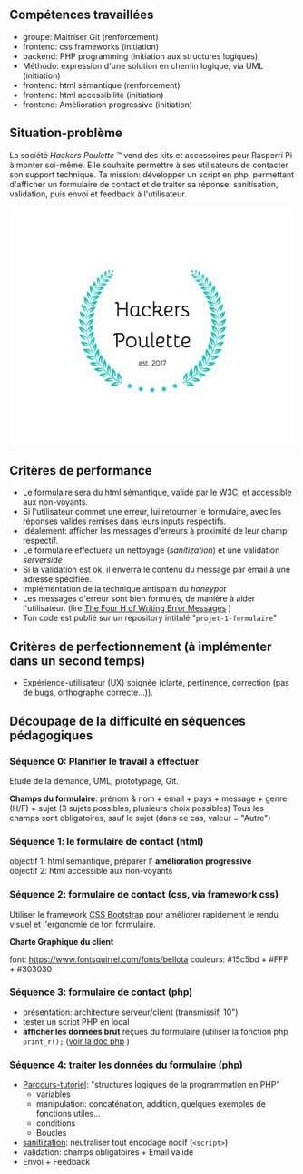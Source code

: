 ## Compétences travaillées
- groupe: Maitriser Git (renforcement)
- frontend: css frameworks (initiation)
- backend: PHP programming (initiation aux structures logiques)
- Méthodo: expression d'une solution en chemin logique, via UML (initiation)
- frontend: html sémantique (renforcement)
- frontend: html accessibilité (initiation)
- frontend: Amélioration progressive (initiation)

## Situation-problème
La société *Hackers Poulette* ™ vend des kits et accessoires pour Rasperri Pi à monter soi-même. Elle souhaite permettre à ses utilisateurs de contacter son support technique.
Ta mission: développer un script en php, permettant d'afficher un formulaire de contact et de traiter sa réponse: sanitisation, validation, puis envoi et feedback à l'utilisateur.

![Hackers Poulette Logo](./hackers-poulette-logo.png "Logo Hackers Poulette (via Hipster Logo Generator")


## Critères de performance
- Le formulaire sera du html sémantique, validé par le W3C, et accessible aux non-voyants.
- Si l'utilisateur commet une erreur, lui retourner le formulaire, avec les réponses valides remises dans leurs inputs respectifs.
- Idéalement: afficher les messages d'erreurs à proximité de leur champ respectif.
- Le formulaire effectuera un nettoyage (*sanitization*) et une validation *serverside*
- Si la validation est ok, il enverra le contenu du message par email à une adresse spécifiée.
- implémentation de la technique antispam du *honeypot*
- Les messages d'erreur sont bien formulés, de manière à aider l'utilisateur. (lire [The Four H of Writing Error Messages](http://uxmas.com/2012/the-4-hs-of-writing-error-messages) )
- Ton code est publié sur un repository intitulé "`projet-1-formulaire`"

## Critères de perfectionnement (à implémenter dans un second temps)
- Expérience-utilisateur (UX) soignée (clarté, pertinence, correction (pas de bugs, orthographe correcte...)).

## Découpage de la difficulté en séquences pédagogiques
### Séquence 0: Planifier le travail à effectuer
Etude de la demande, UML, prototypage, Git.

**Champs du formulaire**: prénom & nom + email + pays + message + genre (H/F) + sujet (3 sujets possibles, plusieurs choix possibles)
Tous les champs sont obligatoires, sauf le sujet (dans ce cas, valeur = "Autre")

### Séquence 1: le formulaire de contact (html)
objectif 1: html sémantique, préparer l' **amélioration progressive**  
objectif 2: html accessible aux non-voyants

### Séquence 2: formulaire de contact (css, via framework css)
Utiliser le framework [CSS Bootstrap](http://getbootstrap.com/) pour améliorer rapidement le rendu visuel et l'ergonomie de ton formulaire.

**Charte Graphique du client**

font: https://www.fontsquirrel.com/fonts/bellota 
couleurs: #15c5bd + #FFF + #303030


### Séquence 3: formulaire de contact (php)
- présentation: architecture serveur/client (transmissif, 10")
- tester un script PHP en local
- **afficher les données brut** reçues du formulaire (utiliser la fonction php `print_r();` ([voir la doc php](http://php.net/manual/en/function.print-r.php) )
### Séquence 4: traiter les données du formulaire (php)
- [Parcours-tutoriel](php-introduction.md): "structures logiques de la programmation en PHP"    
	- variables
	- manipulation: concaténation, addition, quelques exemples de fonctions utiles...
	- conditions
	- Boucles
- [sanitization](https://github.com/becodeorg/Turing-promo-4/tree/master/parcours/2-PHP/Doc/Sanitisation-en-PHP): neutraliser tout encodage nocif (`<script>`)
- validation: champs obligatoires + Email valide
- Envoi + Feedback
